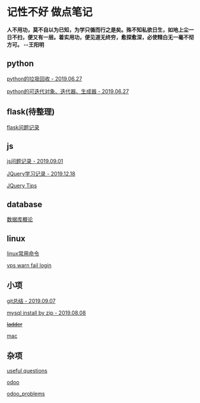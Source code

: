 # 记性不好 做点笔记

__人不用功，莫不自以为已知，为学只循而行之是矣。殊不知私欲日生，如地上尘一日不扫，便又有一层。着实用功，便见道无终穷，愈探愈深，必使精白无一毫不彻方可。  --王阳明__

## python

[python的垃圾回收 - 2019.06.27](python的垃圾回收.md)

[python的可迭代对象、迭代器、生成器 - 2019.06.27](python中可迭代对象-迭代器-生成器.md)

## flask(待整理)

[flask问题记录](flask_learning.md)

## js

[js问题记录 - 2019.09.01](JavaScript_Learing.md)

[JQuery学习记录 - 2019.12.18](JQuery_learning.md)

[JQuery Tips](JQuery_Tips.md)

## database

[数据库概论](DatabaseSystemConcepts.md)

## linux

[linux常用命令](linux.md)

[vps warn fail login](vps_warn_fail_login.md)

## 小项

[git总结 - 2019.09.07](git.md)

[mysql install by zip - 2019.08.08](mysql_install.md)

~~[ladder](shadowsocks-go.md)~~

[mac](mac_shell_keymap.md)

## 杂项

[useful questions](usefulquestions.md)

[odoo](odoo.md)

[odoo_problems](odoo_work_problem_list.md)